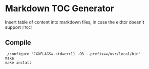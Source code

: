 # Markdown TOC Generator

Insert table of content into markdown files, in case the eidtor doesn't support `[TOC]`

## Compile

```
./configure "CXXFLAGS=-std=c++11 -O3 --prefix==/usr/local/bin"
make
make install
```
